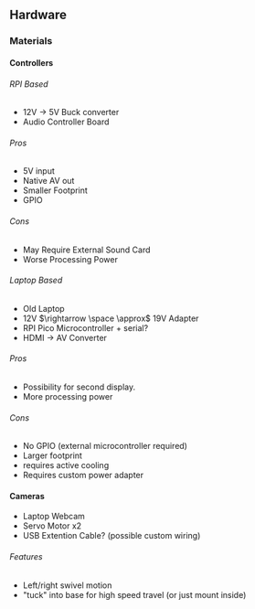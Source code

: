 
## Hardware
### Materials
#### Controllers
###### RPI Based
- 12V $\rightarrow$ 5V Buck converter
- Audio Controller Board

###### Pros
- 5V input
- Native AV out
- Smaller Footprint
- GPIO
###### Cons
- May Require External Sound Card
- Worse Processing Power

###### Laptop Based
- Old Laptop
- 12V $\rightarrow \space \approx$ 19V Adapter
- RPI Pico Microcontroller + serial?
- HDMI $\rightarrow$ AV Converter
###### Pros
- Possibility for second display.
- More processing power
###### Cons
- No GPIO (external microcontroller required)
- Larger footprint
- requires active cooling
- Requires custom power adapter


#### Cameras
- Laptop Webcam 
- Servo Motor x2
- USB Extention Cable? (possible custom wiring)
###### Features
- Left/right swivel motion
- "tuck" into base for high speed travel (or just mount inside)
